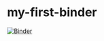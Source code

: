 # my-first-binder
[![Binder](https://mybinder.org/badge_logo.svg)](https://mybinder.org/v2/gh/wicky-dot/my-first-binder/master)

